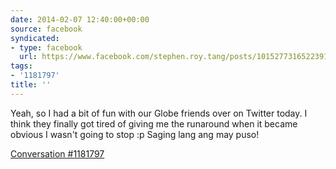```yaml
---
date: 2014-02-07 12:40:00+00:00
source: facebook
syndicated:
- type: facebook
  url: https://www.facebook.com/stephen.roy.tang/posts/10152773165223912
tags:
- '1181797'
title: ''
---
```


Yeah, so I had a bit of fun with our Globe friends over on Twitter today. I think they finally got tired of giving me the runaround when it became obvious I wasn't going to stop :p Saging lang ang may puso!

[Conversation #1181797](https://globe.response.lithium.com/portal/conversation/1181797)